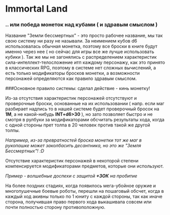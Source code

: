 Immortal Land
=======
### .. или победа монеток над кубами ( и здравым смыслом )

Название "Земли бессмертных" - это просто рабочее название, мы так свою систему ни разу не называли. За неимением кубов d6 использовалась обычная монетка, поэтому все броски в книге будут именно через нее ( но сейчас для игры все же лучше использовать кубики ). Так же мы не загонялись с распределением характеристик сила-интеллект-телосложение итп каждому персонажу, как это принято в классических RPG, поэтому в системе нет сложных вычислений, а есть только модификаторы бросков монетки, а возможности персонажей определяются как правило здравым смыслом.

###Основное правило системы: сделал действие - кинь монетку!

Из-за отсутствия характеристик персонажей отсутствуют и проверочные броски, основанные на их использовании ( напр. если маг разбирает надпись то в нашей системе будет проверочный бросок на **1М**, а не какой-нибудь **INT+d6>30** ), но зато позволяет быстро и не смотря в рулбуки за модификаторами обсчитать результаты хода, когда с одной стороны прет толпа в 20 человек против такой же другой толпы.

*Например, из-за превратностей броска монетки тот же маг в рукопашке может заколбасить десантника, но это же "Земля Бессмертных"! :D*

Отсутствие характеристик персонажей в некоторой степени компенсируется модификаторами предметов, которые они используют.

*Пример - волшебные доспехи с защитой **+3ОК** на пробитие*

На более поздних стадиях, когда появилось мега-убойное оружие и многопушечные боевые роботы, перешли на пошаговый обсчет, когда в каждый ход акивны только по 1 юниту с каждой стороны, так как иначе сторона, получившая право первого хода выкашивала совсем или почти полностью сторону противоположную.

